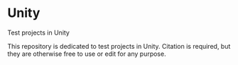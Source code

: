 # Unity
Test projects in Unity

This repository is dedicated to test projects in Unity.
Citation is required, but they are otherwise free to use or edit for any purpose.
